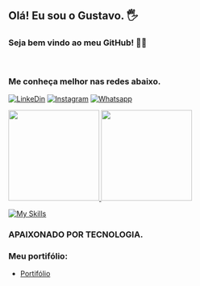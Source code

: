 
##  Olá! Eu sou o Gustavo. 🖐️
### Seja bem vindo ao meu GitHub! 👨‍💻
<br>

### Me conheça melhor nas redes abaixo.

[![LinkeDin](https://img.shields.io/badge/LinkedIn-0077B5?style=for-the-badge&logo=linkedin&logoColor=white)](https://www.linkedin.com/in/gustavo-costa-b24427250/)
[![Instagram](https://img.shields.io/badge/Instagram-E4405F?style=for-the-badge&logo=instagram&logoColor=white)](https://www.instagram.com/developercosta/?igshid=YmMyMTA2M2Y%3D)
[![Whatsapp](https://img.shields.io/badge/WhatsApp-25D366?style=for-the-badge&logo=whatsapp&logoColor=white)](https://api.whatsapp.com/send?phone=5527992863484&text=Ol%C3%A1%20Gustavo!)



<div>
  <a href="https://github.com/willianbatist">
  <img height="180em" src="https://github-readme-stats.vercel.app/api?username=xgordhacker&theme=algolia" />
  <img height="180em" src="https://github-readme-stats.vercel.app/api/top-langs/?username=xgordhacker&layout=compact&theme=algolia" />
</div>

  
  [![My Skills](https://skillicons.dev/icons?i=js,ts,html,css,react,nodejs,mysql,heroku,git,github)](https://skillicons.dev)


### APAIXONADO POR TECNOLOGIA.


### Meu portifólio:

- [Portifólio](https://terminalgustavo.netlify.app/)

